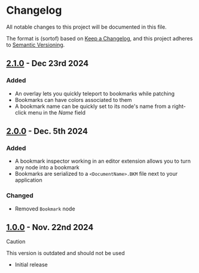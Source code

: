 # Changelog

All notable changes to this project will be documented in this file.

The format is (sortof) based on [Keep a Changelog](https://keepachangelog.com/en/1.1.0/), and this project adheres to [Semantic Versioning](https://semver.org/spec/v2.0.0.html).

## [2.1.0]() - Dec 23rd 2024

### Added

- An overlay lets you quickly teleport to bookmarks while patching
- Bookmarks can have colors associated to them
- A bookmark name can be quickly set to its node's name from a right-click menu in the _Name_ field

## [2.0.0](https://www.nuget.org/packages/VL.Bookmarks.HDE/2.0.0) - Dec. 5th 2024

### Added

- A bookmark inspector working in an editor extension allows you to turn any node into a bookmark
- Bookmarks are serialized to a `<DocumentName>.BKM` file next to your application

### Changed

- Removed `Bookmark` node

## [1.0.0](https://www.nuget.org/packages/VL.Bookmarks/1.0.0) - Nov. 22nd 2024

> [!CAUTION]
> This version is outdated and should not be used

- Initial release